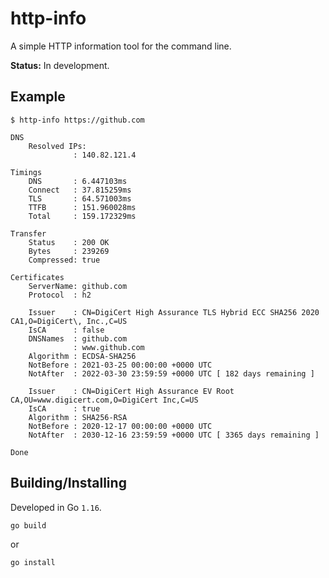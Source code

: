 # http-info
A simple HTTP information tool for the command line.

**Status:** In development.

## Example
```
$ http-info https://github.com

DNS
	Resolved IPs:
	          : 140.82.121.4

Timings
	DNS       : 6.447103ms
	Connect   : 37.815259ms
	TLS       : 64.571003ms
	TTFB      : 151.960028ms
	Total     : 159.172329ms

Transfer
	Status    : 200 OK
	Bytes     : 239269
	Compressed: true

Certificates
	ServerName: github.com
	Protocol  : h2

	Issuer    : CN=DigiCert High Assurance TLS Hybrid ECC SHA256 2020 CA1,O=DigiCert\, Inc.,C=US
	IsCA      : false
	DNSNames  : github.com
	          : www.github.com
	Algorithm : ECDSA-SHA256
	NotBefore : 2021-03-25 00:00:00 +0000 UTC
	NotAfter  : 2022-03-30 23:59:59 +0000 UTC [ 182 days remaining ]

	Issuer    : CN=DigiCert High Assurance EV Root CA,OU=www.digicert.com,O=DigiCert Inc,C=US
	IsCA      : true
	Algorithm : SHA256-RSA
	NotBefore : 2020-12-17 00:00:00 +0000 UTC
	NotAfter  : 2030-12-16 23:59:59 +0000 UTC [ 3365 days remaining ]

Done
```

## Building/Installing
Developed in Go `1.16`.

```sh
go build
```
or
```sh
go install
```
